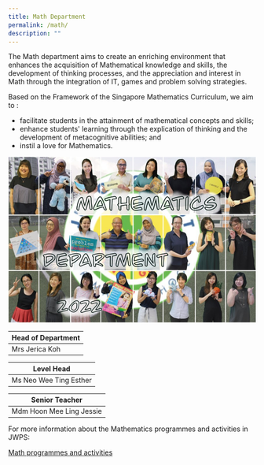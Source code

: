 ```yaml
---
title: Math Department
permalink: /math/
description: ""
---
```

The Math department aims to create an enriching environment that enhances the acquisition of Mathematical knowledge and skills, the development of thinking processes, and the appreciation and interest in Math through the integration of IT, games and problem solving strategies.

  

Based on the Framework of the Singapore Mathematics Curriculum, we aim to :

*   facilitate students in the attainment of mathematical concepts and skills;
*   enhance students' learning through the explication of thinking and the development of metacognitive abilities; and
*   instil a love for Mathematics.

![Math](/images/Math2022.jpg)

| Head of Department |
| --- |
| Mrs Jerica Koh |<br>
  

| Level Head |
| --- |
| Ms Neo Wee Ting Esther |<br>


| Senior Teacher |
| --- |
| Mdm Hoon Mee Ling Jessie

For more information about the Mathematics programmes and activities in JWPS:

[Math programmes and activities](/Mathprogram)